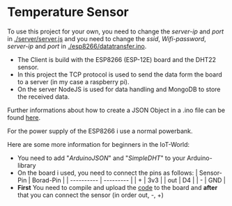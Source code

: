 # Temperature Sensor

To use this project for your own, you need to change the *server-ip* and *port* in [./server/server.js](./server/server.js)
and you need to change the *ssid*, *Wifi-password*, *server-ip* and *port* in [./esp8266/datatransfer.ino](./esp8266/datatransfer.ino).

* The Client is build with the ESP8266 (ESP-12E) board and the DHT22 sensor.
* In this project the TCP protocol is used to send the data form the board to a server (in my case a raspberry pi).
* On the server NodeJS is used for data handling and MongoDB to store the received data.


Further informations about how to create a JSON Object in a .ino file can be found [here](https://arduinojson.org).

For the power supply of the ESP8266 i use a normal powerbank.


Here are some more information for beginners in the IoT-World:
* You need to add "_ArduinoJSON_" and "_SimpleDHT_" to your Arduino-library
* On the board i used, you need to connect the pins as follows:
| Sensor-Pin | Borad-Pin |
| ---------- | --------- |
| + | 3v3 |
| out | D4 |
| - | GND |
* __First__ You need to compile and upload the [code](./esp8266/datatransfer.ino) to the board and __after__ that you can connect the sensor (in order out, -, +)
